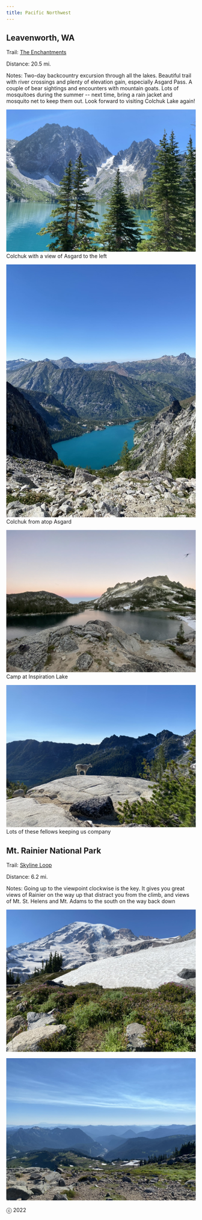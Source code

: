 ```yaml
---
title: Pacific Northwest
---
```


Leavenworth, WA
----

Trail:  [The Enchantments](https://www.alltrails.com/trail/us/washington/the-enchantments-trail)

Distance:  20.5 mi.

Notes:  Two-day backcountry excursion through all the lakes.  Beautiful trail with river crossings and plenty of elevation gain, especially Asgard Pass.  A couple of bear sightings and encounters with mountain goats.  Lots of mosquitoes during the summer -- next time, bring a rain jacket and mosquito net to keep them out.  Look forward to visiting Colchuk Lake again!  

![Enchantments 1](F461D2E3-57D7-4182-BAB9-1BDB7C9997A5_1_105_c.jpeg)
Colchuk with a view of Asgard to the left

![Enchantments 2](51E03B00-66B5-445B-80AD-E6F655EDE179_1_105_c.jpeg)
Colchuk from atop Asgard

![Enchantments 3](967FFC0C-7CD6-4438-A7E2-248EA486A702_1_105_c.jpeg)
Camp at Inspiration Lake

![Enchantments 4](FCE1AE89-F1F8-4249-8C65-0E98AEDFFD88_1_105_c.jpeg)
Lots of these fellows keeping us company

Mt. Rainier National Park
----

Trail:  [Skyline Loop](https://www.alltrails.com/trail/us/washington/skyline-trail)

Distance:  6.2 mi.

Notes:  Going up to the viewpoint clockwise is the key.  It gives you great views of Rainier on the way up that distract you from the climb, and views of Mt. St. Helens and Mt. Adams to the south on the way back down

![Skyline Loop 1](BD0515D7-B718-4D55-99F3-BF175BEE410A_1_105_c.jpeg)

![Skyline Loop 2](A423F3CC-9210-4199-85BF-05BEFAAC9095_1_105_c.jpeg)

ⓒ 2022